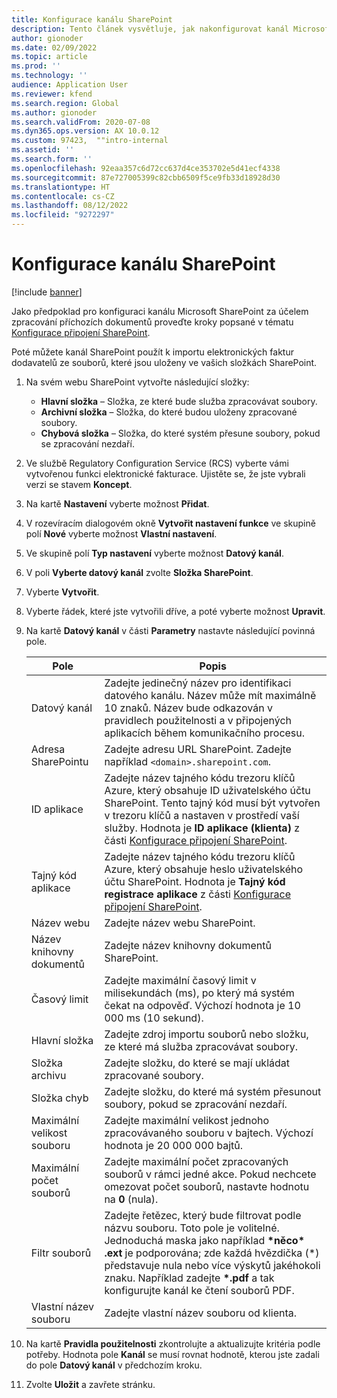 ```yaml
---
title: Konfigurace kanálu SharePoint
description: Tento článek vysvětluje, jak nakonfigurovat kanál Microsoft SharePoint pro zpracování příchozích elektronických faktur.
author: gionoder
ms.date: 02/09/2022
ms.topic: article
ms.prod: ''
ms.technology: ''
audience: Application User
ms.reviewer: kfend
ms.search.region: Global
ms.author: gionoder
ms.search.validFrom: 2020-07-08
ms.dyn365.ops.version: AX 10.0.12
ms.custom: 97423,  ""intro-internal
ms.assetid: ''
ms.search.form: ''
ms.openlocfilehash: 92eaa357c6d72cc637d4ce353702e5d41ecf4338
ms.sourcegitcommit: 87e727005399c82cbb6509f5ce9fb33d18928d30
ms.translationtype: HT
ms.contentlocale: cs-CZ
ms.lasthandoff: 08/12/2022
ms.locfileid: "9272297"
---
```

# <a name="configure-a-sharepoint-channel"></a>Konfigurace kanálu SharePoint

[!include [banner](../includes/banner.md)]

Jako předpoklad pro konfiguraci kanálu Microsoft SharePoint za účelem zpracování příchozích dokumentů proveďte kroky popsané v tématu [Konfigurace připojení SharePoint](e-invoicing-create-sharepoint-connection.md).

Poté můžete kanál SharePoint použít k importu elektronických faktur dodavatelů ze souborů, které jsou uloženy ve vašich složkách SharePoint.

1. Na svém webu SharePoint vytvořte následující složky:

    - **Hlavní složka** – Složka, ze které bude služba zpracovávat soubory.
    - **Archivní složka** – Složka, do které budou uloženy zpracované soubory.
    - **Chybová složka** – Složka, do které systém přesune soubory, pokud se zpracování nezdaří.

2. Ve službě Regulatory Configuration Service (RCS) vyberte vámi vytvořenou funkci elektronické fakturace. Ujistěte se, že jste vybrali verzi se stavem **Koncept**.
3. Na kartě **Nastavení** vyberte možnost **Přidat**.
4. V rozevíracím dialogovém okně **Vytvořit nastavení funkce** ve skupině polí **Nové** vyberte možnost **Vlastní nastavení**.
5. Ve skupině polí **Typ nastavení** vyberte možnost **Datový kanál**.
6. V poli **Vyberte datový kanál** zvolte **Složka SharePoint**.
7. Vyberte **Vytvořit**.
8. Vyberte řádek, které jste vytvořili dříve, a poté vyberte možnost **Upravit**.
9. Na kartě **Datový kanál** v části **Parametry** nastavte následující povinná pole.

    | Pole                 | Popis |
    |-----------------------|-------------|
    | Datový kanál          | Zadejte jedinečný název pro identifikaci datového kanálu. Název může mít maximálně 10 znaků. Název bude odkazován v pravidlech použitelnosti a v připojených aplikacích během komunikačního procesu. |
    | Adresa SharePointu    | Zadejte adresu URL SharePoint. Zadejte například `<domain>.sharepoint.com`. |
    | ID aplikace        | Zadejte název tajného kódu trezoru klíčů Azure, který obsahuje ID uživatelského účtu SharePoint. Tento tajný kód musí být vytvořen v trezoru klíčů a nastaven v prostředí vaší služby. Hodnota je **ID aplikace (klienta)** z části [Konfigurace připojení SharePoint](e-invoicing-create-sharepoint-connection.md). |
    | Tajný kód aplikace    | Zadejte název tajného kódu trezoru klíčů Azure, který obsahuje heslo uživatelského účtu SharePoint. Hodnota je **Tajný kód registrace aplikace** z části [Konfigurace připojení SharePoint](e-invoicing-create-sharepoint-connection.md). |
    | Název webu             | Zadejte název webu SharePoint. |
    | Název knihovny dokumentů | Zadejte název knihovny dokumentů SharePoint. |
    | Časový limit               | Zadejte maximální časový limit v milisekundách (ms), po který má systém čekat na odpověď. Výchozí hodnota je 10 000 ms (10 sekund). |
    | Hlavní složka           | Zadejte zdroj importu souborů nebo složku, ze které má služba zpracovávat soubory. |
    | Složka archivu        | Zadejte složku, do které se mají ukládat zpracované soubory. |
    | Složka chyb          | Zadejte složku, do které má systém přesunout soubory, pokud se zpracování nezdaří. |
    | Maximální velikost souboru         | Zadejte maximální velikost jednoho zpracovávaného souboru v bajtech. Výchozí hodnota je 20 000 000 bajtů. |
    | Maximální počet souborů      | Zadejte maximální počet zpracovaných souborů v rámci jedné akce. Pokud nechcete omezovat počet souborů, nastavte hodnotu na **0** (nula). |
    | Filtr souborů           | Zadejte řetězec, který bude filtrovat podle názvu souboru. Toto pole je volitelné. Jednoduchá maska jako například **\*něco\* .ext** je podporována; zde každá hvězdička (\*) představuje nula nebo více výskytů jakéhokoli znaku. Například zadejte **\*.pdf** a tak konfigurujte kanál ke čtení souborů PDF. |
    | Vlastní název souboru      | Zadejte vlastní název souboru od klienta. |

10. Na kartě **Pravidla použitelnosti** zkontrolujte a aktualizujte kritéria podle potřeby. Hodnota pole **Kanál** se musí rovnat hodnotě, kterou jste zadali do pole **Datový kanál** v předchozím kroku.
11. Zvolte **Uložit** a zavřete stránku.
